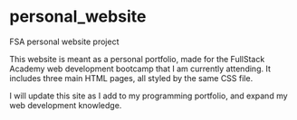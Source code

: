 # personal_website
FSA personal website project

This website is meant as a personal portfolio, made for the FullStack Academy web development bootcamp that I am currently attending. It includes three main HTML pages, all styled by the same CSS file. 

I will update this site as I add to my programming portfolio, and expand my web development knowledge. 
